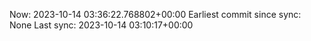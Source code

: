 Now: 2023-10-14 03:36:22.768802+00:00 Earliest commit since sync: None Last sync: 2023-10-14 03:10:17+00:00
